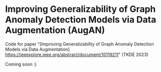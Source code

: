 # Improving Generalizability of Graph Anomaly Detection Models via Data Augmentation (AugAN)
Code for paper "[Improving Generalizability of Graph Anomaly Detection Models via Data Augmentation] https://ieeexplore.ieee.org/abstract/document/10119211" (TKDE 2023)

Coming soon :)
